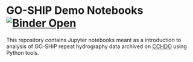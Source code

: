 # GO-SHIP Demo Notebooks [![Binder Open](https://mybinder.org/badge_logo.svg)](https://mybinder.org/v2/gh/<USERNAME>/<REPOSITORY>/main)

This repository contains Jupyter notebooks meant as a introduction to analysis of GO-SHIP repeat hydrography data archived on [CCHDO](https://cchdo.ucsd.edu) using Python tools.


